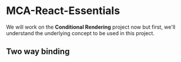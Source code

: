 # MCA-React-Essentials

We  will work on the **Conditional Rendering** project now but first, we'll understand the underlying concept to be used in this project.

## Two way binding

